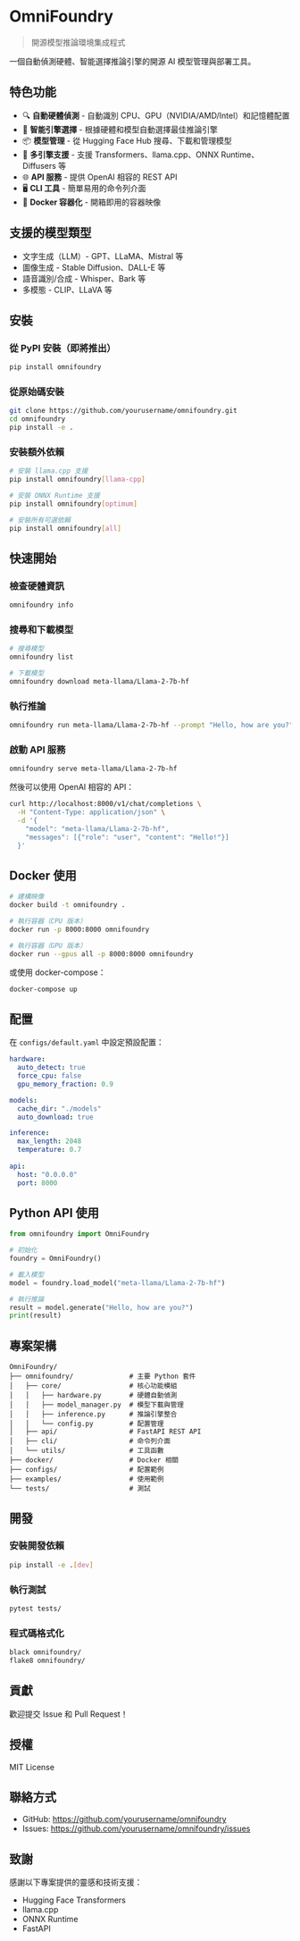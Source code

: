 # OmniFoundry

> 開源模型推論環境集成程式

一個自動偵測硬體、智能選擇推論引擎的開源 AI 模型管理與部署工具。

## 特色功能

- 🔍 **自動硬體偵測** - 自動識別 CPU、GPU（NVIDIA/AMD/Intel）和記憶體配置
- 🎯 **智能引擎選擇** - 根據硬體和模型自動選擇最佳推論引擎
- 📦 **模型管理** - 從 Hugging Face Hub 搜尋、下載和管理模型
- 🚀 **多引擎支援** - 支援 Transformers、llama.cpp、ONNX Runtime、Diffusers 等
- 🌐 **API 服務** - 提供 OpenAI 相容的 REST API
- 🖥️ **CLI 工具** - 簡單易用的命令列介面
- 🐳 **Docker 容器化** - 開箱即用的容器映像

## 支援的模型類型

- 文字生成（LLM）- GPT、LLaMA、Mistral 等
- 圖像生成 - Stable Diffusion、DALL-E 等
- 語音識別/合成 - Whisper、Bark 等
- 多模態 - CLIP、LLaVA 等

## 安裝

### 從 PyPI 安裝（即將推出）

```bash
pip install omnifoundry
```

### 從原始碼安裝

```bash
git clone https://github.com/yourusername/omnifoundry.git
cd omnifoundry
pip install -e .
```

### 安裝額外依賴

```bash
# 安裝 llama.cpp 支援
pip install omnifoundry[llama-cpp]

# 安裝 ONNX Runtime 支援
pip install omnifoundry[optimum]

# 安裝所有可選依賴
pip install omnifoundry[all]
```

## 快速開始

### 檢查硬體資訊

```bash
omnifoundry info
```

### 搜尋和下載模型

```bash
# 搜尋模型
omnifoundry list

# 下載模型
omnifoundry download meta-llama/Llama-2-7b-hf
```

### 執行推論

```bash
omnifoundry run meta-llama/Llama-2-7b-hf --prompt "Hello, how are you?"
```

### 啟動 API 服務

```bash
omnifoundry serve meta-llama/Llama-2-7b-hf
```

然後可以使用 OpenAI 相容的 API：

```bash
curl http://localhost:8000/v1/chat/completions \
  -H "Content-Type: application/json" \
  -d '{
    "model": "meta-llama/Llama-2-7b-hf",
    "messages": [{"role": "user", "content": "Hello!"}]
  }'
```

## Docker 使用

```bash
# 建構映像
docker build -t omnifoundry .

# 執行容器（CPU 版本）
docker run -p 8000:8000 omnifoundry

# 執行容器（GPU 版本）
docker run --gpus all -p 8000:8000 omnifoundry
```

或使用 docker-compose：

```bash
docker-compose up
```

## 配置

在 `configs/default.yaml` 中設定預設配置：

```yaml
hardware:
  auto_detect: true
  force_cpu: false
  gpu_memory_fraction: 0.9

models:
  cache_dir: "./models"
  auto_download: true

inference:
  max_length: 2048
  temperature: 0.7
  
api:
  host: "0.0.0.0"
  port: 8000
```

## Python API 使用

```python
from omnifoundry import OmniFoundry

# 初始化
foundry = OmniFoundry()

# 載入模型
model = foundry.load_model("meta-llama/Llama-2-7b-hf")

# 執行推論
result = model.generate("Hello, how are you?")
print(result)
```

## 專案架構

```
OmniFoundry/
├── omnifoundry/              # 主要 Python 套件
│   ├── core/                 # 核心功能模組
│   │   ├── hardware.py       # 硬體自動偵測
│   │   ├── model_manager.py  # 模型下載與管理
│   │   ├── inference.py      # 推論引擎整合
│   │   └── config.py         # 配置管理
│   ├── api/                  # FastAPI REST API
│   ├── cli/                  # 命令列介面
│   └── utils/                # 工具函數
├── docker/                   # Docker 相關
├── configs/                  # 配置範例
├── examples/                 # 使用範例
└── tests/                    # 測試
```

## 開發

### 安裝開發依賴

```bash
pip install -e .[dev]
```

### 執行測試

```bash
pytest tests/
```

### 程式碼格式化

```bash
black omnifoundry/
flake8 omnifoundry/
```

## 貢獻

歡迎提交 Issue 和 Pull Request！

## 授權

MIT License

## 聯絡方式

- GitHub: https://github.com/yourusername/omnifoundry
- Issues: https://github.com/yourusername/omnifoundry/issues

## 致謝

感謝以下專案提供的靈感和技術支援：
- Hugging Face Transformers
- llama.cpp
- ONNX Runtime
- FastAPI

